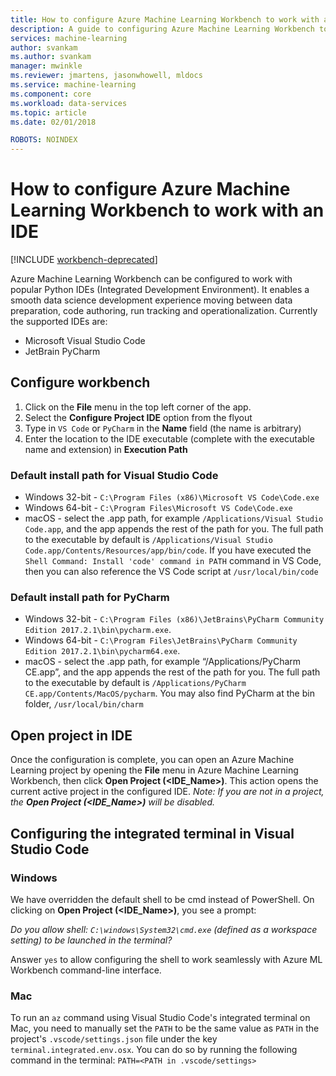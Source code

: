 ```yaml
---
title: How to configure Azure Machine Learning Workbench to work with an IDE?  | Microsoft Docs
description: A guide to configuring Azure Machine Learning Workbench to work with your IDE.  
services: machine-learning
author: svankam
ms.author: svankam
manager: mwinkle
ms.reviewer: jmartens, jasonwhowell, mldocs
ms.service: machine-learning
ms.component: core
ms.workload: data-services
ms.topic: article
ms.date: 02/01/2018

ROBOTS: NOINDEX
---
```


# How to configure Azure Machine Learning Workbench to work with an IDE 

[!INCLUDE [workbench-deprecated](../../../includes/aml-deprecating-preview-2017.md)]

Azure Machine Learning Workbench can be configured to work with popular Python IDEs (Integrated Development Environment). It enables a smooth data science development experience moving between data preparation, code authoring, run tracking and operationalization. Currently the supported IDEs are:
- Microsoft Visual Studio Code 
- JetBrain PyCharm 

## Configure workbench
1. Click on the **File** menu in the top left corner of the app. 
2. Select the **Configure Project IDE** option from the flyout 
3. Type in `VS Code` or `PyCharm` in the **Name** field (the name is arbitrary)
4. Enter the location to the IDE executable (complete with the executable name and extension) in **Execution Path**

### Default install path for Visual Studio Code  

* Windows 32-bit - `C:\Program Files (x86)\Microsoft VS Code\Code.exe`
* Windows 64-bit - `C:\Program Files\Microsoft VS Code\Code.exe`
* macOS - select the .app path, for example `/Applications/Visual Studio Code.app`, and the app appends the rest of the path for you. The full path to the executable by default is `/Applications/Visual Studio Code.app/Contents/Resources/app/bin/code`. If you have executed the `Shell Command: Install 'code' command in PATH` command in VS Code, then you can also reference the VS Code script at `/usr/local/bin/code`

### Default install path for PyCharm 

* Windows 32-bit - `C:\Program Files (x86)\JetBrains\PyCharm Community Edition 2017.2.1\bin\pycharm.exe`. 
* Windows 64-bit - `C:\Program Files\JetBrains\PyCharm Community Edition 2017.2.1\bin\pycharm64.exe`.
* macOS - select the .app path, for example “/Applications/PyCharm CE.app”, and the app appends the rest of the path for you. The full path to the executable by default is `/Applications/PyCharm CE.app/Contents/MacOS/pycharm`. You may also find PyCharm at the bin folder, `/usr/local/bin/charm`

## Open project in IDE 
Once the configuration is complete, you can open an Azure Machine Learning project by opening the **File** menu in Azure Machine Learning Workbench, then click **Open Project (<IDE_Name>)**. This action opens the current active project in the configured IDE. _Note: If you are not in a project, the **Open Project (<IDE_Name>)** will be disabled._

## Configuring the integrated terminal in Visual Studio Code

### Windows 
We have overridden the default shell to be cmd instead of PowerShell. On clicking on **Open Project (<IDE_Name>)**, you see a prompt: 

_Do you allow shell: `C:\windows\System32\cmd.exe` (defined as a workspace setting) to be launched in the terminal?_

Answer `yes` to allow configuring the shell to work seamlessly with Azure ML Workbench command-line interface.

### Mac
To run an `az` command using Visual Studio Code's integrated terminal on Mac, you need to manually set the `PATH` to be the same value as `PATH` in the project's `.vscode/settings.json` file under the key `terminal.integrated.env.osx`. You can do so by running the following command in the terminal: `PATH=<PATH in .vscode/settings>`

